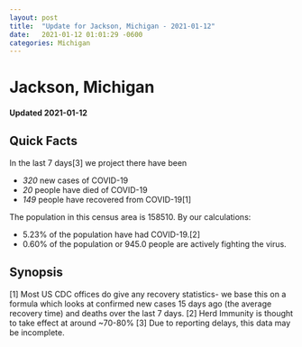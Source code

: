 ```yaml
---
layout: post
title:  "Update for Jackson, Michigan - 2021-01-12"
date:   2021-01-12 01:01:29 -0600
categories: Michigan
---
```


# Jackson, Michigan
#### Updated 2021-01-12

## Quick Facts

In the last 7 days[3] we project there have been
- *320* new cases of COVID-19
- *20* people have died of COVID-19
- *149* people have recovered from COVID-19[1]

The population in this census area is 158510. By our calculations:
- 5.23% of the population have had COVID-19.[2]
- 0.60% of the population or 945.0 people are actively fighting the virus.

## Synopsis




[1] Most US CDC offices do give any recovery statistics- we base this on a formula which looks at confirmed new cases
15 days ago (the average recovery time) and deaths over the last 7 days.
[2] Herd Immunity is thought to take effect at around ~70-80%
[3] Due to reporting delays, this data may be incomplete. 
    